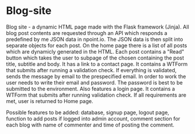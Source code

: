 # Blog-site
Blog site - a dynamic HTML page made with the Flask framework (Jinja).
All blog post contents are requested through an API which responds a predefined by me JSON data in npoint.io.
The JSON data is then split into separate objects for each post.
On the home page there is a list of all posts which are dynamicly generated in the HTML.
Each post contains a "Read" button which takes the user to subpage of the chosen containing the post title, subtitle and body.
It has a link to a contact page. It contains a WTForm that submits after running a validation check. If everything is validated, sends the message by email to the prespecified email. 
In order to work the user needs to write their email and password. The password is best to be submitted to the environment.
Also features a login page. It contains a WTForm that submits after running validation check. If all requirements are met, user is returned to Home page. 

Possible features to be added: database, signup page, logout page, function to add posts if logged into admin account, comment section for each blog with name of commenter and time of posting the comment.
